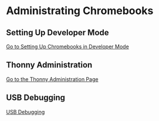 # Administrating Chromebooks

## Setting Up Developer Mode

[Go to Setting Up Chromebooks in Developer Mode](setting-up-developer-mode.md)

## Thonny Administration

[Go to the Thonny Administration Page](thonny-admin.md)

## USB Debugging

[USB Debugging](usb-debug.md)